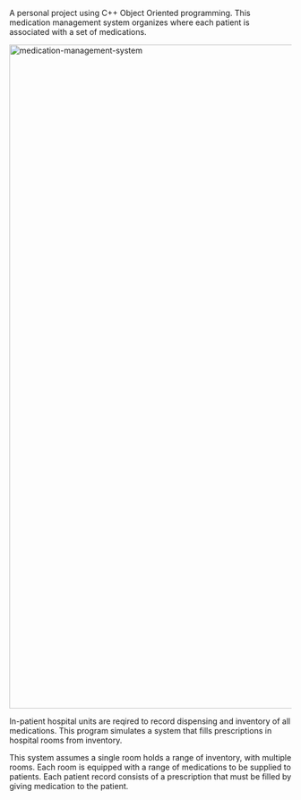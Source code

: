 A personal project using C++ Object Oriented programming. This medication management system organizes where each patient is associated with a set of medications.

<img width="1186" alt="medication-management-system" src="https://github.com/user-attachments/assets/6c723a92-020a-4457-87e6-80a27915aa0e">

In-patient hospital units are reqired to record dispensing and inventory of all medications. This program simulates a system that fills prescriptions in hospital rooms from inventory.

This system assumes a single room holds a range of inventory, with  multiple rooms. Each room is equipped with a range of medications to be supplied to patients.  Each patient record consists 
of a prescription that must be filled by giving medication to the patient. 

